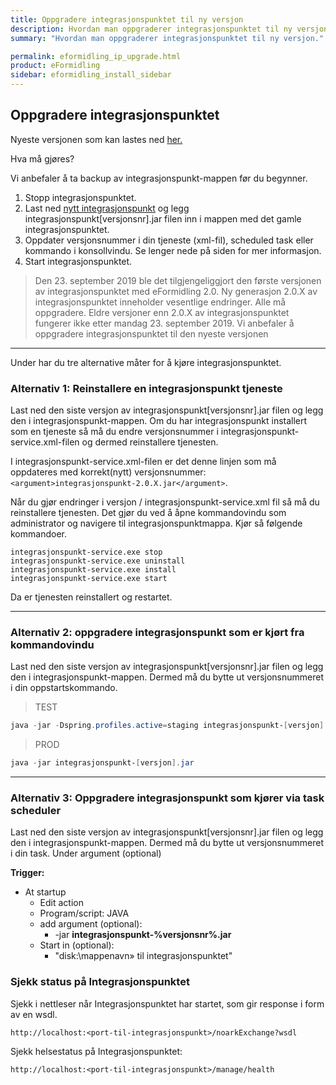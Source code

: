 ```yaml
---
title: Oppgradere integrasjonspunktet til ny versjon
description: Hvordan man oppgraderer integrasjonspunktet til ny versjon.
summary: "Hvordan man oppgraderer integrasjonspunktet til ny versjon."

permalink: eformidling_ip_upgrade.html
product: eFormidling
sidebar: eformidling_install_sidebar
---
```


## Oppgradere integrasjonspunktet

Nyeste versjonen som kan lastes ned [her.](https://beta-meldingsutveksling.difi.no/service/local/repositories/releases/content/no/difi/meldingsutveksling/integrasjonspunkt/2.1.3/integrasjonspunkt-2.1.3.jar) 


Hva må gjøres? 

Vi anbefaler å ta backup av integrasjonspunkt-mappen før du begynner.

1. Stopp integrasjonspunktet.
2. Last ned [nytt integrasjonspunkt](https://beta-meldingsutveksling.difi.no/service/local/repositories/releases/content/no/difi/meldingsutveksling/integrasjonspunkt/2.1.3/integrasjonspunkt-2.1.3.jar) og legg integrasjonspunkt[versjonsnr].jar filen inn i mappen med det gamle integrasjonspunktet.
3. Oppdater versjonsnummer i din tjeneste (xml-fil), scheduled task eller kommando i konsollvindu. Se lenger nede på siden for mer informasjon.
4. Start integrasjonspunktet. 



> Den 23. september 2019 ble det tilgjengeliggjort den første versjonen av integrasjonspunktet med eFormidling 2.0. Ny generasjon 2.0.X av integrasjonspunktet inneholder vesentlige endringer. 
> Alle må oppgradere. Eldre versjoner enn 2.0.X av integrasjonspunktet fungerer ikke etter mandag 23. september 2019. Vi anbefaler å oppgradere integrasjonspunktet til den nyeste versjonen

---

Under har du tre alternative måter for å kjøre integrasjonspunktet. 

### Alternativ 1: Reinstallere en integrasjonspunkt tjeneste
Last ned den siste versjon av integrasjonspunkt[versjonsnr].jar filen og legg den i integrasjonspunkt-mappen. Om du har integrasjonspunkt installert som en tjeneste så må du endre versjonsnummer i integrasjonspunkt-service.xml-filen og dermed reinstallere tjenesten.

I integrasjonspunkt-service.xml-filen er det denne linjen som må oppdateres med korrekt(nytt) versjonsnummer: ```<argument>integrasjonspunkt-2.0.X.jar</argument>```.

Når du gjør endringer i versjon / integrasjonspunkt-service.xml fil så må du reinstallere tjenesten. Det gjør du ved å åpne kommandovindu som administrator og navigere til integrasjonspunktmappa. Kjør så følgende kommandoer.

```
integrasjonspunkt-service.exe stop
integrasjonspunkt-service.exe uninstall
integrasjonspunkt-service.exe install
integrasjonspunkt-service.exe start
```

Da er tjenesten reinstallert og restartet.



___

### Alternativ 2: oppgradere integrasjonspunkt som er kjørt fra kommandovindu

Last ned den siste versjon av integrasjonspunkt[versjonsnr].jar filen og legg den i integrasjonspunkt-mappen. Dermed må du bytte ut versjonsnummeret i din oppstartskommando. 

> TEST
```powershell
java -jar -Dspring.profiles.active=staging integrasjonspunkt-[versjon].jar 
```

> PROD
```powershell
java -jar integrasjonspunkt-[versjon].jar
```
___ 

### Alternativ 3: Oppgradere integrasjonspunkt som kjører via task scheduler

Last ned den siste versjon av integrasjonspunkt[versjonsnr].jar filen og legg den i integrasjonspunkt-mappen. Dermed må du bytte ut versjonsnummeret i din task. Under argument (optional) 

**Trigger:**
* At startup
   * Edit action
   * Program/script: JAVA
   * add argument (optional):
        * -jar **integrasjonspunkt-%versjonsnr%.jar** 
   * Start in (optional):
        * "disk:\mappenavn» til integrasjonspunktet"


### Sjekk status på Integrasjonspunktet

Sjekk i nettleser når Integrasjonspunktet har startet, som gir response i form av en wsdl.

```
http://localhost:<port-til-integrasjonspunkt>/noarkExchange?wsdl
```

Sjekk helsestatus på Integrasjonspunktet:

```
http://localhost:<port-til-integrasjonspunkt>/manage/health
```
